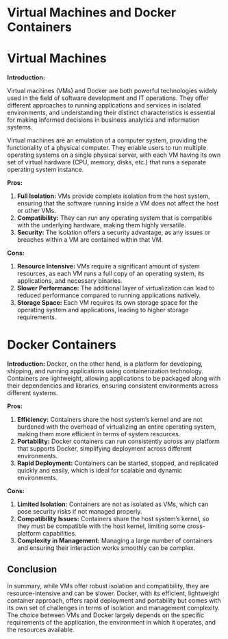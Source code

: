 
# Virtual Machines and Docker Containers

# Virtual Machines

**Introduction:**

Virtual machines (VMs) and Docker are both powerful technologies widely used in the field of software development and IT operations. They offer different approaches to running applications and services in isolated environments, and understanding their distinct characteristics is essential for making informed decisions in business analytics and information systems.

Virtual machines are an emulation of a computer system, providing the functionality of a physical computer. They enable users to run multiple operating systems on a single physical server, with each VM having its own set of virtual hardware (CPU, memory, disks, etc.) that runs a separate operating system instance.

**Pros:**

1. **Full Isolation:** VMs provide complete isolation from the host system, ensuring that the software running inside a VM does not affect the host or other VMs.
2. **Compatibility:** They can run any operating system that is compatible with the underlying hardware, making them highly versatile.
3. **Security:** The isolation offers a security advantage, as any issues or breaches within a VM are contained within that VM.

**Cons:**

1. **Resource Intensive:** VMs require a significant amount of system resources, as each VM runs a full copy of an operating system, its applications, and necessary binaries.
2. **Slower Performance:** The additional layer of virtualization can lead to reduced performance compared to running applications natively.
3. **Storage Space:** Each VM requires its own storage space for the operating system and applications, leading to higher storage requirements.

# Docker Containers

**Introduction:**
Docker, on the other hand, is a platform for developing, shipping, and running applications using containerization technology. Containers are lightweight, allowing applications to be packaged along with their dependencies and libraries, ensuring consistent environments across different systems.

**Pros:**

1. **Efficiency:** Containers share the host system’s kernel and are not burdened with the overhead of virtualizing an entire operating system, making them more efficient in terms of system resources.
2. **Portability:** Docker containers can run consistently across any platform that supports Docker, simplifying deployment across different environments.
3. **Rapid Deployment:** Containers can be started, stopped, and replicated quickly and easily, which is ideal for scalable and dynamic environments.

**Cons:**

1. **Limited Isolation:** Containers are not as isolated as VMs, which can pose security risks if not managed properly.
2. **Compatibility Issues:** Containers share the host system’s kernel, so they must be compatible with the host kernel, limiting some cross-platform capabilities.
3. **Complexity in Management:** Managing a large number of containers and ensuring their interaction works smoothly can be complex.

## Conclusion

In summary, while VMs offer robust isolation and compatibility, they are resource-intensive and can be slower. Docker, with its efficient, lightweight container approach, offers rapid deployment and portability but comes with its own set of challenges in terms of isolation and management complexity. The choice between VMs and Docker largely depends on the specific requirements of the application, the environment in which it operates, and the resources available. 